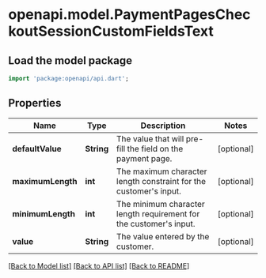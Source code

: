 # openapi.model.PaymentPagesCheckoutSessionCustomFieldsText

## Load the model package
```dart
import 'package:openapi/api.dart';
```

## Properties
Name | Type | Description | Notes
------------ | ------------- | ------------- | -------------
**defaultValue** | **String** | The value that will pre-fill the field on the payment page. | [optional] 
**maximumLength** | **int** | The maximum character length constraint for the customer's input. | [optional] 
**minimumLength** | **int** | The minimum character length requirement for the customer's input. | [optional] 
**value** | **String** | The value entered by the customer. | [optional] 

[[Back to Model list]](../README.md#documentation-for-models) [[Back to API list]](../README.md#documentation-for-api-endpoints) [[Back to README]](../README.md)



